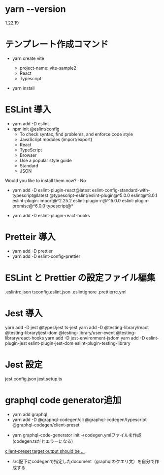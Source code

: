 # yarn --version

1.22.19

# テンプレート作成コマンド

- yarn create vite

  - project-name: vite-sample2
  - React
  - Typescript

- yarn install

# ESLint 導入

- yarn add -D eslint
- npm init @eslint/config
  - To check syntax, find problems, and enforce code style
  - JavaScript modules (import/export)
  - React
  - TypeScript
  - Browser
  - Use a popular style guide
  - Standard
  - JSON

Would you like to install them now? · No

- yarn add -D eslint-plugin-react@latest eslint-config-standard-with-typescript@latest @typescript-eslint/eslint-plugin@^5.0.0 eslint@^8.0.1 eslint-plugin-import@^2.25.2 eslint-plugin-n@^15.0.0 eslint-plugin-promise@^6.0.0 typescript@\*

- yarn add -D eslint-plugin-react-hooks

# Pretteir 導入

- yarn add -D prettier
- yarn add -D eslint-config-prettier

# ESLint と Prettier の設定ファイル編集

.eslintrc.json
tsconfig.eslint.json
.eslintignore
.prettierrc.yml

# Jest 導入

yarn add -D jest @types/jest ts-jest
yarn add -D @testing-library/react @testing-library/jest-dom @testing-library/user-event @testing-library/react-hooks
yarn add -D jest-environment-jsdom
yarn add -D eslint-plugin-jest eslint-plugin-jest-dom eslint-plugin-testing-library

# Jest 設定

jest.config.json
jest.setup.ts


# graphql code generator追加

- yarn add graphql
- yarn add -D @graphql-codegen/cli @graphql-codegen/typescript @graphql-codegen/client-preset

<!-- @graphql-codegen/typescript-resolvers @graphql-codegen/typescript-react-query @graphql-codegen/typescript-operations  -->

- yarn graphql-code-generator init
→codegen.ymlファイルを作成(codegen.tsだとエラーになる)

[client-preset target output should be ...](https://github.com/dotansimha/graphql-code-generator/discussions/8684)


- src配下にcodegenで指定したdocument（graphqlのクエリ文）を自分で作成する
